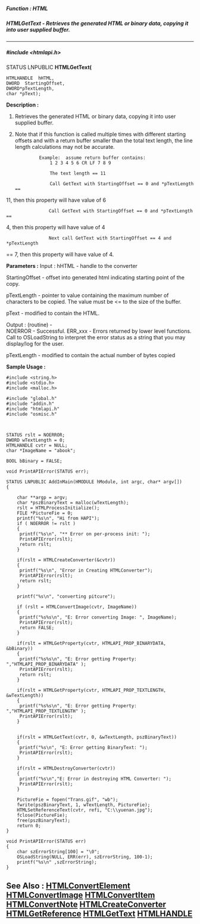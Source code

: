 ##### Function : HTML
##### HTMLGetText - Retrieves the generated HTML or binary data, copying it into user supplied buffer.
---
##### #include <htmlapi.h>
STATUS LNPUBLIC  **HTMLGetText(**

	HTMLHANDLE  hHTML,
	DWORD  StartingOffset,
	DWORD*pTextLength,
	char *pText);
**Description :**
          
1) Retrieves the generated HTML or binary data, copying it into user supplied 
buffer.
 
2) Note that if this function is called multiple times with different starting 
offsets and with a return buffer smaller than the total text length, the line 
length calculations                   may not be accurate.
            
                Example:  assume return buffer contains:
                    1 2 3 4 5 6 CR LF 7 8 9

                    The text length == 11

                    Call GetText with StartingOffset == 0 and *pTextLength == 
11, then this property
                    will have value of 6

                    Call GetText with StartingOffset == 0 and *pTextLength == 
4, then this property
                    will have value of 4

                    Next call GetText with StartingOffset == 4 and *pTextLength 
== 7, then this
                    property will have value of 4.

**Parameters :**
Input :
hHTML  -  handle to the converter

StartingOffset  -  offset into generated html indicating starting point of the copy.

pTextLength  -   pointer to value containing the maximum number of characters to be copied. The value must be <= to the size of the buffer.

pText  -  modified to contain the HTML.

Output :
(routine)  -  
 NOERROR - Successful.
 ERR_xxx - Errors returned by lower level functions.  Call to OSLoadString to interpret the error status as a string that you may display/log for the user.




pTextLength  -   modified to contain the actual number of bytes copied

**Sample Usage :**
```
#include <string.h>
#include <stdio.h>
#include <malloc.h>

#include "global.h"
#include "addin.h"
#include "htmlapi.h"
#include "osmisc.h"



STATUS rslt = NOERROR;
DWORD wTextLength = 0;
HTMLHANDLE cvtr = NULL;
char *ImageName = "abook";

BOOL bBinary = FALSE;

void PrintAPIError(STATUS err);

STATUS LNPUBLIC AddInMain(HMODULE hModule, int argc, char* argv[])
{
	
	char **argp = argv;
	char *pszBinaryText = malloc(wTextLength);
	rslt = HTMLProcessInitialize();
	FILE *PictureFie = 0;
	printf("%s\n", "Hi from HAPI");
	if ( NOERROR != rslt ) 
	{
	 printf("%s\n", "** Error on per-process init: ");
	 PrintAPIError(rslt);
	 return rslt;
	}
	
	if(rslt = HTMLCreateConverter(&cvtr))
	{
	 printf("%s\n", "Error in Creating HTMLConverter");
	 PrintAPIError(rslt);
	 return rslt;
	}
	
	printf("%s\n", "converting pitcure");

	if (rslt = HTMLConvertImage(cvtr, ImageName)) 
	{
	 printf("%s%s\n", "E: Error converting Image: ", ImageName);
	 PrintAPIError(rslt);
	 return FALSE;
	}
	
	if(rslt = HTMLGetProperty(cvtr, HTMLAPI_PROP_BINARYDATA, &bBinary))
	{
	 printf("%s%s\n", "E: Error getting Property: 
","HTMLAPI_PROP_BINARYDATA" );
	 PrintAPIError(rslt);
	 return rslt;
	}

	if(rslt = HTMLGetProperty(cvtr, HTMLAPI_PROP_TEXTLENGTH, &wTextLength))
	{
	 printf("%s%s\n", "E: Error getting Property: 
","HTMLAPI_PROP_TEXTLENGTH" );
	 PrintAPIError(rslt);
	}

	
	if(rslt = HTMLGetText(cvtr, 0, &wTextLength, pszBinaryText))
	{
	 printf("%s\n", "E: Error getting BinaryText: ");
	 PrintAPIError(rslt);
	}
	
	if(rslt = HTMLDestroyConverter(cvtr))
	{
	 printf("%s\n","E: Error in destroying HTML Converter: ");  
	 PrintAPIError(rslt);
	}
	
	PictureFie = fopen("Trans.gif", "wb");
	fwrite(pszBinaryText, 1, wTextLength, PictureFie);
	HTMLSetReferenceText(cvtr, refi, "C:\\yuenan.jpg");
	fclose(PictureFie);
	free(pszBinaryText);
	return 0;
}

void PrintAPIError(STATUS err)
{
	char szErrorString[100] = "\0";
	OSLoadString(NULL, ERR(err), szErrorString, 100-1);
	printf("%s\n" ,szErrorString);
}
```
**See Also :**
[HTMLConvertElement](D:/md_files/HTMLConvertElement.md)
[HTMLConvertImage](D:/md_files/HTMLConvertImage.md)
[HTMLConvertItem](D:/md_files/HTMLConvertItem.md)
[HTMLConvertNote](D:/md_files/HTMLConvertNote.md)
[HTMLCreateConverter](D:/md_files/HTMLCreateConverter.md)
[HTMLGetReference](D:/md_files/HTMLGetReference.md)
[HTMLGetText](D:/md_files/HTMLGetText.md)
[HTMLHANDLE](D:/md_files/HTMLHANDLE.md)
---
